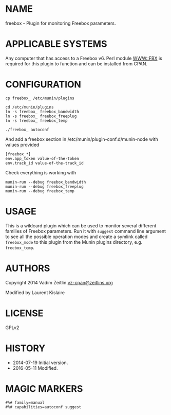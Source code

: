 # NAME

freebox - Plugin for monitoring Freebox parameters.

# APPLICABLE SYSTEMS

Any computer that has access to a Freebox v6. Perl module [WWW::FBX](https://metacpan.org/pod/WWW::FBX)
is required for this plugin to function and can be installed from CPAN.

# CONFIGURATION

    cp freebox_ /etc/munin/plugins

    cd /etc/munin/plugins
    ln -s freebox_ freebox_bandwidth
    ln -s freebox_ freebox_freeplug
    ln -s freebox_ freebox_temp

    ./freebox_ autoconf

And add a freebox section in /etc/munin/plugin-conf.d/munin-node with values provided

    [freebox_*]
    env.app_token value-of-the-token
    env.track_id value-of-the-track_id

Check everything is working with

    munin-run --debug freebox_bandwidth
    munin-run --debug freebox_freeplug
    munin-run --debug freebox_temp

# USAGE

This is a wildcard plugin which can be used to monitor several different
families of Freebox parameters. Run it with `suggest` command line argument
to see all the possible operation modes and create a symlink called
`freebox_mode` to this plugin from the Munin plugins directory, e.g.
`freebox_temp`.

# AUTHORS

Copyright 2014 Vadim Zeitlin <vz-cpan@zeitlins.org>

Modified by Laurent Kislaire

# LICENSE

GPLv2

# HISTORY

- 2014-07-19 Initial version.
- 2016-05-11 Modified.

# MAGIC MARKERS

    #%# family=manual
    #%# capabilities=autoconf suggest
